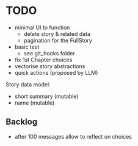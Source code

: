 TODO
====

- minimal UI to function
  - delete story & related data
  - pagination for the FullStory
- basic test
  - see git_hooks folder
- fix 1st Chapter choices
- vectorise story abstractions
- quick actions (proposed by LLM)


Story data model:
- short summary (mutable)
- name (mutable)

## Backlog
- after 100 messages allow to reflect on choices
